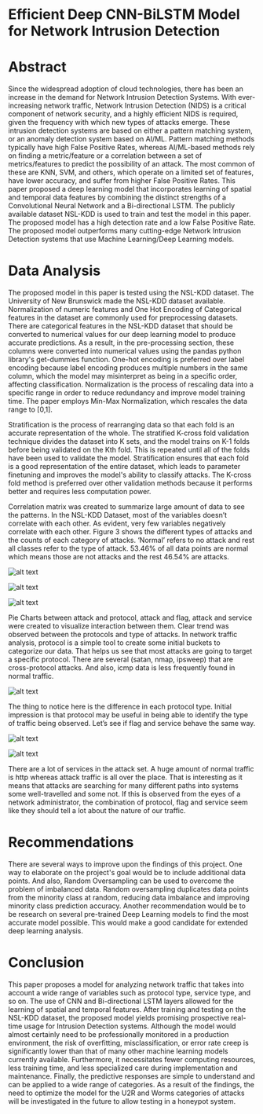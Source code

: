 # Efficient Deep CNN-BiLSTM Model for Network Intrusion Detection
# Abstract

Since the widespread adoption of cloud technologies, there has been an increase in the demand for Network Intrusion Detection Systems. With ever-increasing network traffic, Network Intrusion Detection (NIDS) is a critical component of network security, and a highly efficient NIDS is required, given the frequency with which new types of attacks emerge. These intrusion detection systems are based on either a pattern matching system, or an anomaly detection system based on AI/ML. Pattern matching methods typically have high False Positive Rates, whereas AI/ML-based methods rely on finding a metric/feature or a correlation between a set of metrics/features to predict the possibility of an attack. The most common of these are KNN, SVM, and others, which operate on a limited set of features, have lower accuracy, and suffer from higher False Positive Rates. This paper proposed a deep learning model that incorporates learning of spatial and temporal data features by combining the distinct strengths of a Convolutional Neural Network and a Bi-directional LSTM. The publicly available dataset NSL-KDD is used to train and test the model in this paper. The proposed model has a high detection rate and a low False Positive Rate. The proposed model outperforms many cutting-edge Network Intrusion Detection systems that use Machine Learning/Deep Learning models.

# Data Analysis

The proposed model in this paper is tested using the NSL-KDD dataset. The University of New Brunswick made the NSL-KDD dataset available. Normalization of numeric features and One Hot Encoding of Categorical features in the dataset are commonly used for preprocessing datasets. There are categorical features in the NSL-KDD dataset that should be converted to numerical values for our deep learning model to produce accurate predictions. As a result, in the pre-processing section, these columns were converted into numerical values using the pandas python library's get-dummies function. One-hot encoding is preferred over label encoding because label encoding produces multiple numbers in the same column, which the model may misinterpret as being in a specific order, affecting classification. Normalization is the process of rescaling data into a specific range in order to reduce redundancy and improve model training time. The paper employs Min-Max Normalization, which rescales the data range to [0,1].

Stratification is the process of rearranging data so that each fold is an accurate representation of the whole. The stratified K-cross fold validation technique divides the dataset into K sets, and the model trains on K-1 folds before being validated on the Kth fold. This is repeated until all of the folds have been used to validate the model. Stratification ensures that each fold is a good representation of the entire dataset, which leads to parameter finetuning and improves the model's ability to classify attacks. The K-cross fold method is preferred over other validation methods because it performs better and requires less computation power.

Correlation matrix was created to summarize large amount of data to see the patterns. In the NSL-KDD Dataset, most of the variables doesn’t correlate with each other. As evident, very few variables negatively correlate with each other. Figure 3 shows the different types of attacks and the counts of each category of attacks. ‘Normal’ refers to no attack and rest all classes refer to the type of attack. 53.46% of all data points are normal which means those are not attacks and the rest 46.54% are attacks.

![alt text](/Plots/2.png)

![alt text](/Plots/3.png)

![alt text](/Plots/4.png)

Pie Charts between attack and protocol, attack and flag, attack and service were created to visualize interaction between them. Clear trend was observed between the protocols and type of attacks. In network traffic analysis, protocol is a simple tool to create some initial buckets to categorize our data. That helps us see that most attacks are going to target a specific protocol. There are several (satan, nmap, ipsweep) that are cross-protocol attacks. And also, icmp data is less frequently found in normal traffic.

![alt text](/Plots/5.png)

The thing to notice here is the difference in each protocol type. Initial impression is that protocol may be useful in being able to identify the type of traffic being observed. Let’s see if flag and service behave the same way.

![alt text](/Plots/6.png)

![alt text](/Plots/7.png)

There are a lot of services in the attack set. A huge amount of normal traffic is http whereas attack traffic is all over the place. That is interesting as it means that attacks are searching for many different paths into systems some well-travelled and some not. If this is observed from the eyes of a network administrator, the combination of protocol, flag and service seem like they should tell a lot about the nature of our traffic.


# Recommendations

There are several ways to improve upon the findings of this project. One way to elaborate on the project's goal would be to include additional data points. And also, Random Oversampling can be used to overcome the problem of imbalanced data. Random oversampling duplicates data points from the minority class at random, reducing data imbalance and improving minority class prediction accuracy. Another recommendation would be to be research on several pre-trained Deep Learning models to find the most accurate model possible. This would make a good candidate for extended deep learning analysis.

# Conclusion

This paper proposes a model for analyzing network traffic that takes into account a wide range of variables such as protocol type, service type, and so on. The use of CNN and Bi-directional LSTM layers allowed for the learning of spatial and temporal features. After training and testing on the NSL-KDD dataset, the proposed model yields promising prospective real-time usage for Intrusion Detection systems. Although the model would almost certainly need to be professionally monitored in a production environment, the risk of overfitting, misclassification, or error rate creep is significantly lower than that of many other machine learning models currently available. Furthermore, it necessitates fewer computing resources, less training time, and less specialized care during implementation and maintenance. Finally, the predictive responses are simple to understand and can be applied to a wide range of categories. As a result of the findings, the need to optimize the model for the U2R and Worms categories of attacks will be investigated in the future to allow testing in a honeypot system.